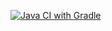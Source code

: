 [![Java CI with Gradle](https://github.com/Vera1744/Selenide2/actions/workflows/gradle.yml/badge.svg)](https://github.com/Vera1744/Selenide2/actions/workflows/gradle.yml)
